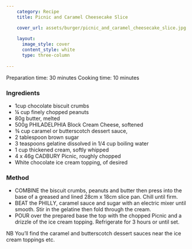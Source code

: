 ```yaml
---
    category: Recipe
    title: Picnic and Caramel Cheesecake Slice

    cover_url: assets/burger/picnic_and_caramel_cheesecake_slice.jpg
    
    layout:
      image_style: cover
      content_style: white
      type: three-column
      
---
```


Preparation time: 30 minutes
Cooking time: 10 minutes

### Ingredients

- 1cup chocolate biscuit crumbs
- ¼ cup finely chopped peanuts
- 80g butter, melted
- 500g PHILADELPHIA Block Cream Cheese, softened 
- ¾ cup caramel or butterscotch dessert sauce, 
- 2 tablespoon brown sugar 
- 3 teaspoons gelatine dissolved in 1/4 cup boiling water 
- 1 cup thickened cream, softly whipped 
- 4 x 46g CADBURY Picnic, roughly chopped
- White chocolate ice cream topping, of desired

### Method

- COMBINE the biscuit crumbs, peanuts and butter then press into the base of a greased and lined 28cm x 18cm slice pan. Chill until firm.  
- BEAT the PHILLY, caramel sauce and sugar with an electric mixer until smooth. Stir in the gelatine then fold through the cream. 
- POUR over the prepared base the top with the chopped Picnic and a drizzle of the ice cream topping. Refrigerate for 3 hours or until set. 

NB You’ll find the caramel and butterscotch dessert sauces near the ice cream toppings etc. 
